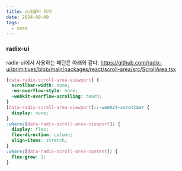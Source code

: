 ```yaml
---
title: 스크롤바 제거
date: 2024-09-09
tags:
  - seed
---
```


### radix-ui

radix-ui에서 사용하는 패턴은 아래와 같다.
https://github.com/radix-ui/primitives/blob/main/packages/react/scroll-area/src/ScrollArea.tsx

```css
[data-radix-scroll-area-viewport] {
  scrollbar-width: none;
  -ms-overflow-style: none;
  -webkit-overflow-scrolling: touch;
}
[data-radix-scroll-area-viewport]::-webkit-scrollbar {
  display: none;
}
:where([data-radix-scroll-area-viewport]) {
  display: flex;
  flex-direction: column;
  align-items: stretch;
}
:where([data-radix-scroll-area-content]) {
  flex-grow: 1;
}
```